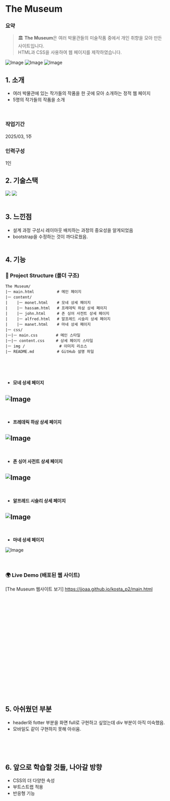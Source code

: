 # The Museum

### 요약
> 🏛 **The Museum**은 여러 박물관들의 미술작품 중에서 개인 취향을 모아 만든 사이트입니다. \
HTML과 CSS을 사용하여 웹 페이지를 제작하였습니다.
> 
![Image](https://github.com/user-attachments/assets/cd2ed4d1-4b0d-4fb1-ab83-5cdec3a631d2)
![Image](https://github.com/user-attachments/assets/f0a4f4a4-b7ec-43de-ba6a-176afb7ba448)
![Image](https://github.com/user-attachments/assets/a465db64-0e68-4cc8-8991-87c678bbd41a)

## 1. 소개
- 여러 박물관에 있는 작가들의 작품을 한 곳에 모아 소개하는 정적 웹 페이지
- 5명의 작가들의 작품을 소개
<br />  

### 작업기간
2025/03, 1주
<br />

### 인력구성
1인
<br />

## 2. 기술스택
<img src="https://img.shields.io/badge/html5-E34F26?style=for-the-badge&logo=html5&logoColor=white">  <img src="https://img.shields.io/badge/css3-1572B6?style=for-the-badge&logo=css3&logoColor=white"><br /><br /> 


## 3. 느낀점
- 설계 과정 구성시 레이아웃 배치하는 과정의 중요성을 알게되었음
- bootstrap을 수정하는 것이 까다로웠음.<br /><br />


## 4. 기능
### 📂 Project Structure (폴더 구조)
```
The Museum/
|ㅡ main.html          # 메인 페이지
|ㅡ content/      
|    |ㅡ monet.html    # 모네 상세 페이지
|    |ㅡ hassam.html   # 프레데릭 하삼 상세 페이지
|    |ㅡ john.html     # 존 싱어 사전트 상세 페이지
|    |ㅡ alfred.html   # 알프레드 시슬리 상세 페이지
|    |ㅡ manet.html    # 마네 상세 페이지
|ㅡ css/      
|ㅡ|ㅡ main.css        # 메인 스타일
|ㅡ|ㅡ content.css     # 상세 페이지 스타일
|ㅡ img /               # 이미지 리소스
|ㅡ README.md          # GitHub 설명 파일
```
<br /><br /><br />

- **모네 상세 페이지**

![Image](https://github.com/user-attachments/assets/e6c3c1aa-115c-46b5-882a-ce9af750282a)
--- 
<br />


- **프레데릭 하삼 상세 페이지**

![Image](https://github.com/user-attachments/assets/4108b02c-3d8c-47ad-9024-dcbd67c4722a)
---
<br />

-  **존 싱어 사전트 상세 페이지**

![Image](https://github.com/user-attachments/assets/1ac64f30-b225-42a9-9347-70537feb1a49)
---
<br />

- **알프레드 시슬리 상세 페이지**
  
![Image](https://github.com/user-attachments/assets/92cf8f19-4360-46d2-8f6b-fe76ef405aa7)
---
<br />

-  **마네 상세 페이지**
  
![Image](https://github.com/user-attachments/assets/286cb997-b4a1-461e-9154-5b2711407f70)
<br /> <br /> <br />


### 🌍 Live Demo (배포된 웹 사이트)
[The Museum 웹사이트 보기]  https://jjoaa.github.io/kosta_p2/main.html

<br /><br /> <br /> <br /><br /> <br /><br /><br /> <br /><br /><br /> <br /><br /><br /> <br /><br /><br /> <br />
## 5. 아쉬웠던 부분
- header와 fotter 부분을 화면 full로 구현하고 싶었는데 div 부분이 아직 미숙했음. 
- 모바일도 같이 구현하지 못해 아쉬움.

<br /><br /> <br /> 

## 6. 앞으로 학습할 것들, 나아갈 방향

- CSS의 더 다양한 속성
- 부트스트랩 적용
- 반응형 기능






